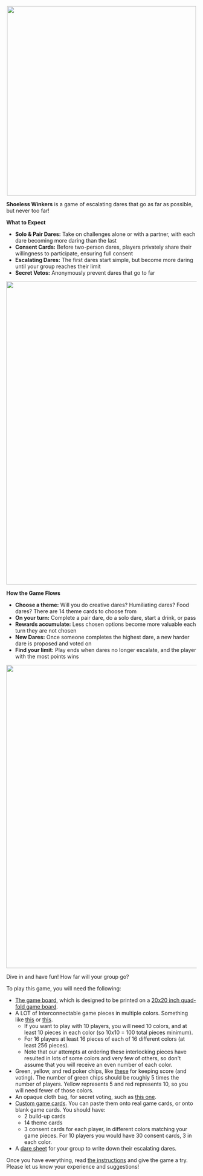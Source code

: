<p align="center">
  <img src="https://github.com/DaringGames/ShoelessWinkers/blob/main/Logo%20White%20BG.png" width=500>
</p>

**Shoeless Winkers** is a game of escalating dares that go as far as possible, but never too far!

**What to Expect**

 * **Solo & Pair Dares:** Take on challenges alone or with a partner, with each dare becoming more daring than the last
 * **Consent Cards:** Before two-person dares, players privately share their willingness to participate, ensuring full consent
 * **Escalating Dares:** The first dares start simple, but become more daring until your group reaches their limit
 * **Secret Vetos:** Anonymously prevent dares that go to far

<p align="center">
  <img src="https://github.com/DaringGames/ShoelessWinkers/blob/main/promo%20art/Consent%20Card%20Examples.png" width=800>
</p>

**How the Game Flows**

 * **Choose a theme:** Will you do creative dares? Humiliating dares? Food dares? There are 14 theme cards to choose from
 * **On your turn:** Complete a pair dare, do a solo dare, start a drink, or pass
 * **Rewards accumulate:** Less chosen options become more valuable each turn they are not chosen
 * **New Dares:** Once someone completes the highest dare, a new harder dare is proposed and voted on
 * **Find your limit:** Play ends when dares no longer escalate, and the player with the most points wins

<p align="center">
  <img src="https://github.com/DaringGames/ShoelessWinkers/blob/main/promo%20art/Theme%20Card%20Examples.png" width=800>
</p>

Dive in and have fun! How far will your group go?


To play this game, you will need the following:
* [The game board](https://github.com/DaringGames/ShoelessWinkers/blob/main/Game%20Board/20x20GameBoard.png), which is designed to be printed on a [20x20 inch quad-fold game board](https://www.amazon.com/dp/B07THLWG3G).
* A LOT of Interconnectable game pieces in multiple colors. Something like [this](https://www.temu.com/goods.html?goods_id=601099525129549) or [this](https://www.aliexpress.us/item/2251832777869544.html).
  * If you want to play with 10 players, you will need 10 colors, and at least 10 pieces in each color (so 10x10 = 100 total pieces minimum).
  * For 16 players at least 16 pieces of each of 16 different colors (at least 256 pieces).
  * Note that our attempts at ordering these interlocking pieces have resulted in lots of some colors and very few of others, so don't assume that you will receive an even number of each color.
* Green, yellow, and red poker chips, like [these](https://www.aliexpress.us/item/2251832503659677.html) for keeping score (and voting). The number of green chips should be roughly 5 times the number of players. Yellow represents 5 and red represents 10, so you will need fewer of those colors.
* An opaque cloth bag, for secret voting, such as [this one](https://www.aliexpress.us/item/3256806296143911.html).
* [Custom game cards](https://github.com/DaringGames/ShoelessWinkers/tree/main/Cards). You can paste them onto real game cards, or onto blank game cards. You should have:
  * 2 build-up cards
  * 14 theme cards
  * 3 consent cards for each player, in different colors matching your game pieces. For 10 players you would have 30 consent cards, 3 in each color.
* A [dare sheet](https://github.com/DaringGames/ShoelessWinkers/blob/main/PDFs/Dare%20Sheet.pdf) for your group to write down their escalating dares.

Once you have everything, read [the instructions](https://github.com/DaringGames/ShoelessWinkers/blob/main/PDFs/InstructionsBooklet.pdf) and give the game a try. Please let us know your experience and suggestions!
